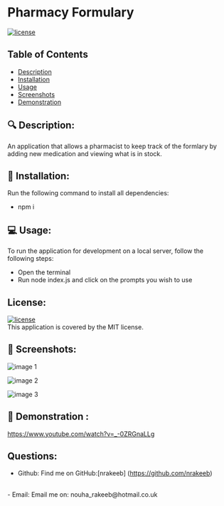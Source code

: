 # Pharmacy Formulary

  [![license](https://img.shields.io/badge/license-MIT-green)](https://shields.io)

  ## Table of Contents
  - [Description](#description)
  - [Installation](#installation)
  - [Usage](#usage)
  - [Screenshots](#Screenshots)
  - [Demonstration](#Demonstration)

 
  ## 🔍 Description:
  An application that allows a pharmacist to keep track of the formlary by adding new medication and viewing what is in stock.

 
  ## 💾 Installation:
  Run the following command to install all dependencies:
  -  npm i

  
  ## 💻 Usage:
  To run the application for development on a local server, follow the following steps: 
  - Open the terminal 
  - Run node index.js and click on the prompts you wish to use


  ## License:
  [![license](https://img.shields.io/badge/license-MIT-green)](https://shields.io)
  <br/>
  This application is covered by the MIT license.


  ## 📸 Screenshots:
  
  ![image 1](https://user-images.githubusercontent.com/82734765/156238422-531c2b05-89d1-484c-92b9-cf65793005f9.PNG)
  
  ![image 2](https://user-images.githubusercontent.com/82734765/156238454-79f166fd-e816-402c-8243-16dba2c31dda.PNG)
  
  ![image 3](https://user-images.githubusercontent.com/82734765/156238463-fbcbe999-3090-40d0-b3c8-f78584e7117f.PNG)

  ## 📼 Demonstration :
  
  https://www.youtube.com/watch?v=_-0ZRGnaLLg

  ## Questions:

  - Github: 
  Find me on GitHub:[nrakeeb] (https://github.com/nrakeeb)
  <br>
  - Email: 
  Email me on: nouha_rakeeb@hotmail.co.uk 
  
